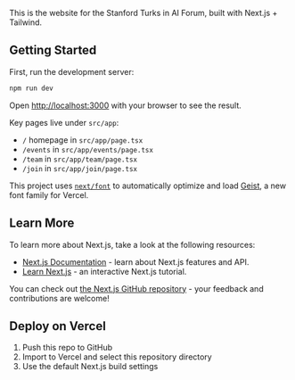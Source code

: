This is the website for the Stanford Turks in AI Forum, built with Next.js + Tailwind.

## Getting Started

First, run the development server:

```bash
npm run dev
```

Open [http://localhost:3000](http://localhost:3000) with your browser to see the result.

Key pages live under `src/app`:

- `/` homepage in `src/app/page.tsx`
- `/events` in `src/app/events/page.tsx`
- `/team` in `src/app/team/page.tsx`
- `/join` in `src/app/join/page.tsx`

This project uses [`next/font`](https://nextjs.org/docs/app/building-your-application/optimizing/fonts) to automatically optimize and load [Geist](https://vercel.com/font), a new font family for Vercel.

## Learn More

To learn more about Next.js, take a look at the following resources:

- [Next.js Documentation](https://nextjs.org/docs) - learn about Next.js features and API.
- [Learn Next.js](https://nextjs.org/learn) - an interactive Next.js tutorial.

You can check out [the Next.js GitHub repository](https://github.com/vercel/next.js) - your feedback and contributions are welcome!

## Deploy on Vercel

1. Push this repo to GitHub
2. Import to Vercel and select this repository directory
3. Use the default Next.js build settings
